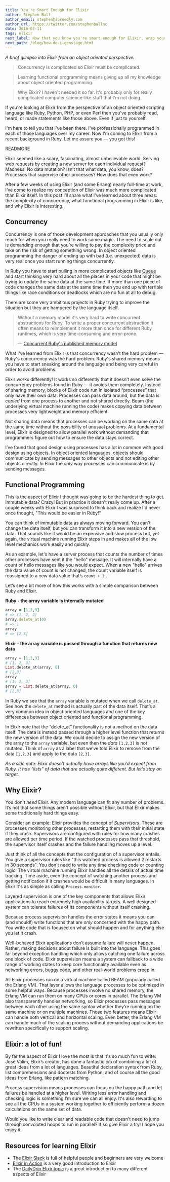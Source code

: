 ```yaml
---
title: You're Smart Enough for Elixir
author: Stephen Ball
author_email: stephen@spreedly.com
author_url: https://twitter.com/stephenballnc
date: 2016-07-11
tags: elixir
next_label: Now that you know you're smart enough for Elixir, wrap your head around GenStage here.
next_path: /blog/how-do-i-genstage.html
---
```


*A brief glimpse into Elixir from an object oriented perspective.*

> Concurrency is complicated so Elixir must be complicated.

> Learning functional programming means giving up all my knowledge about object oriented programming.

> Why Elixir? I haven't needed it so far. It's probably only for really complicated computer science-like stuff that I'm not doing.

If you're looking at Elixir from the perspective of an object oriented scripting language like Ruby, Python, PHP, or even Perl then you've probably read, heard, or made statements like those above. Even if just to yourself.

I'm here to tell you that I've been there. I've professionally programmed in each of those languages over my career. Now I'm coming to Elixir from a recent background in Ruby. Let me assure you — you got this!

READMORE

Elixir seemed like a scary, fascinating, almost unbelievable world. Serving web requests by creating a new server for each individual request? Madness! No data mutation? Isn’t that what data, you know, does? Processes that supervise other processes? How does that even work?

After a few weeks of using Elixir (and some Erlang) nearly full-time at work, I’ve come to realize my conception of Elixir was much more complicated than Elixir itself. In this post I’ll share what I’ve learned about three areas: the complexity of concurrency, what functional programming in Elixir is like, and why Elixir is interesting.

## Concurrency

Concurrency is one of those development approaches that you usually only reach for when you really need to work some magic. The need to scale out is demanding enough that you’re willing to pay the complexity price and take on the risk of getting something wrong. In object oriented programming the danger of ending up with bad (i.e. unexpected) data is very real once you start running things concurrently.

In Ruby you have to start pulling in more complicated objects like [Queue](http://ruby-doc.org/core-2.3.1/Queue.html) and start thinking very hard about all the places in your code that might be trying to update the same data at the same time. If more than one piece of code changes the same data at the same time then you end up with terrible things like race conditions or deadlocks which are no fun at all to debug.

There are some very ambitious projects in Ruby trying to improve the situation but they are hampered by the language itself.


> Without a memory model it's very hard to write concurrent abstractions for Ruby. To write a proper concurrent abstraction it often means to reimplement it more than once for different Ruby runtimes, which is very time-consuming and error-prone.
>
> — [Concurrent Ruby's published memory model](https://docs.google.com/document/d/1pVzU8w_QF44YzUCCab990Q_WZOdhpKolCIHaiXG-sPw/edit?usp=sharing)

What I've learned from Elixir is that concurrency wasn’t the hard problem — Ruby's concurrency was the hard problem. Ruby's shared memory means you have to start sneaking around the language and being very careful in order to avoid problems.

Elixir works differently! It works so differently that it doesn’t even solve the concurrency problems found in Ruby — it avoids them completely. Instead of sharing memory, blocks of Elixir code run in isolated “processes” that only have their own data. Processes can pass data around, but the data is *copied* from one process to another and not shared directly. Beam (the underlying virtual machine running the code) makes copying data between processes very lightweight and memory efficient.

Not sharing data means that processes can be working on the same data at the same time without the possibility of unusual problems. At a fundamental level, Elixir is designed to allow parallel work without demanding that programmers figure out how to ensure the data stays correct.

I’ve found that good design using processes has a lot in common with good design using objects. In object oriented languages, objects should communicate by sending messages to other objects and not editing other objects directly. In Elixir the *only* way processes can communicate is by sending messages.

## Functional Programming

This is the aspect of Elixir I thought was going to be the hardest thing to get. Immutable data? Crazy! But in practice it doesn't really come up. After a couple weeks with Elixir I was surprised to think back and realize I'd never once thought, "This would be easier in Ruby!"

You can think of immutable data as always moving forward. You can't change the data itself, but you can transform it into a new version of the data. That sounds like it would be an expensive and slow process but, yet again, the virtual machine running Elixir steps in and makes all of the low level mechanics work easily and quickly.

As an example, let's have a server process that counts the number of times other processes have sent it the "hello" message. It will internally have a count of hello messages like you would expect. When a new "hello" arrives the data value of count is not changed, the count variable itself is reassigned to a new data value that’s `count + 1` .

Let’s see a bit more of how this works with a simple comparison between Ruby and Elixir.

**Ruby - the array variable is internally mutated**

```ruby
array = [1,2,3]
# => [1, 2, 3]
array.delete_at(0)
# => 1
array
# => [2,3]
```

**Elixir - the array variable is passed through a function that returns new data**

```elixir
array = [1,2,3]
# [1, 2, 3]
List.delete_at(array, 0)
# [2,3]
array
# [1, 2, 3]
array = List.delete_at(array, 0)
# [2,3]
```

In Ruby we see that the `array` variable is mutated when we call `delete_at`. See how the `delete_at` method is actually part of the data itself. That’s a very common idea in object oriented languages and one of the key differences between object oriented and functional programming.

In Elixir note that the “delete_at” functionality is not a method on the data itself. The data is instead passed through a higher level function that returns the new version of the data. We could decide to assign the new version of the array to the `array` variable, but even then the *data* `[1,2,3]` is not mutated. Think of `array` as a label that we’ve told Elixir to remove from the data `[1,2,3]` and apply to the data `[2,3]`.

*As a side note: Elixir doesn’t actually have arrays like you’d expect from Ruby. It has “lists” of data that are actually quite different. But let’s stay on target.*


## Why Elixir?

You don't *need* Elixir. Any modern language can fit any number of problems. It’s not that some things aren't possible without Elixir, but that Elixir makes some traditionally hard things easy.

Consider an example: Elixir provides the concept of *Supervisors*. These are processes monitoring other processes, restarting them with their initial state if they crash. Supervisors are configured with rules for how many crashes are allowed per time period. If the watched processes pass that threshold, the supervisor itself crashes and the failure handling moves up a level.

Just think of all the concepts that the configuration of a supervisor entails. You give a supervisor rules like "this watched process is allowed 2 restarts in 30 seconds". You don't need to write any time checking code or counting logic! The virtual machine running Elixir handles all the details of actual time tracking. Time aside, even the concept of watching another process and getting notification if it crashes would be difficult in many languages. In Elixir it's as simple as calling `Process.monitor`.

Layered supervision is one of the key components that allows Elixir applications to reach extremely high availability targets. A well designed system can tolerate failures of its components without itself crashing.

Because process supervision handles the error states it means you can (and should!) write functions that are *only* concerned with the happy path. You write code that is focused on what should happen and for anything else you let it crash.

Well-behaved Elixir applications don’t assume failure will never happen. Rather, making decisions about failure is built into the language. This goes far beyond exception handling which only allows catching one failure across one block of code. Elixir supervision means a system can fallback to a wide range of working states to keep core functionality available even as networking errors, buggy code, and other real-world problems creep in.

All Elixir processes run on a virtual machine called BEAM (popularly called the Erlang VM). That layer allows the language processes to be optimized in some helpful ways. Because processes involve no shared memory, the Erlang VM can run them on many CPUs or cores in parallel. The Erlang VM also transparently handles networking, so Elixir processes pass messages between each other using the same syntax whether they’re running on the same machine or on multiple machines. Those two features means Elixir can handle both vertical and horizontal scaling. Even better, the Erlang VM can handle much of the scaling process without demanding applications be rewritten specifically to support scaling.


## Elixir: a lot of fun!

By far the aspect of Elixir I love the most is that it's so much fun to write. José Valim, Elixir’s creator, has done a fantastic job of combining a lot of great ideas from a lot of languages. Beautiful declaration syntax from Ruby, list comprehensions and doctests from Python, and of course all the good ideas from Erlang, like pattern matching.

Process supervision means processes can focus on the happy path and let failures be handled at a higher level. Writing less error handling and checking logic is something I’m sure we can all enjoy. It's also rewarding to see all the CPUs in a system working together to efficiently perform a dozen calculations on the same set of data.

Would you like to write clear and readable code that doesn't need to jump through convoluted hoops to run in parallel? If so give Elixir a try! I hope you enjoy it.


## Resources for learning Elixir

- The [Elixir Slack](https://elixir-slackin.herokuapp.com/) is full of helpful people and beginners are very welcome
- [Elixir in Action](https://manning.com/books/elixir-in-action) is a very good introduction to Elixir
- The [DailyDrip Elixir topic](https://www.dailydrip.com/topics/elixir) is a great introduction to many different aspects of Elixir
